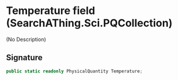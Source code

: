 # Temperature field (SearchAThing.Sci.PQCollection)
(No Description)

## Signature
```csharp
public static readonly PhysicalQuantity Temperature;
```
